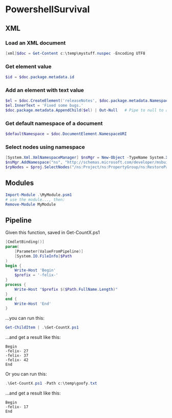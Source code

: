 # PowershellSurvival

## XML

### Load an XML document
```powershell
[xml]$doc = Get-Content c:\temp\mystuff.nuspec -Encoding UTF8
```

### Get element value
```powershell
$id = $doc.package.metadata.id
```

### Add an element with text value
```powershell
$el = $doc.CreateElement('releaseNotes', $doc.package.metadata.NamespaceURI)
$el.InnerText = 'Fixed some bugs.'
$doc.package.metadata.AppendChild($el) | Out-Null   # Pipe to null to avoid dumping large output to console
```

### Get default namespace of a document
```powershell
$defaultNamespace = $doc.DocumentElement.NamespaceURI
```

### Select nodes using namespace
```powershell
[System.Xml.XmlNamespaceManager] $nsMgr = New-Object -TypeName System.Xml.XmlNamespaceManager -ArgumentList $proj.NameTable
$nsMgr.AddNamespace("ns", "http://schemas.microsoft.com/developer/msbuild/2003");
$rpNodes = $proj.SelectNodes("/ns:Project/ns:PropertyGroup/ns:RestorePackages", $nsMgr);
```

## Modules
```powershell
Import-Module .\MyModule.psm1
# use the module..., then:
Remove-Module MyModule
```
## Pipeline
Given this function, saved in Get-CountX.ps1
```powershell
[CmdletBinding()]
param(
    [Parameter(ValueFromPipeline)]
    [System.IO.FileInfo]$Path
)
begin {
    Write-Host 'Begin'
    $prefix = '-felix-'
}
process {
    Write-Host "$prefix $($Path.FullName.Length)"
}
end {
    Write-Host 'End'
}
```
...you can run this:
```powershell
Get-ChildItem | .\Get-CountX.ps1
```
...and get a result like this:
```
Begin
-felix- 27
-felix- 37
-felix- 42
End
```
Or you can run this:
```powershell
.\Get-CountX.ps1 -Path c:\temp\goofy.txt
```
...and get a result like this:
```
Begin
-felix- 17
End
```
